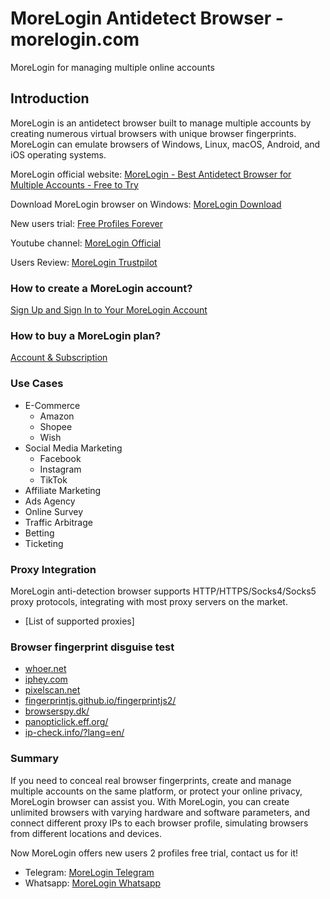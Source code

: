   <h1>MoreLogin Antidetect Browser - morelogin.com</h1>
  <p>MoreLogin for managing multiple online accounts</p>
  <h2>Introduction</h2>
  <p>MoreLogin is an antidetect browser built to manage multiple accounts by creating numerous virtual browsers with unique browser fingerprints. MoreLogin can emulate browsers of Windows, Linux, macOS, Android, and iOS operating systems.</p>
  <p>MoreLogin official website: <a href="https://www.morelogin.com">MoreLogin - Best Antidetect Browser for Multiple Accounts - Free to Try</a></p>
  <p>Download MoreLogin browser on Windows: <a href="https://www.morelogin.com/download">MoreLogin Download</a></p>
  <p>New users trial: <a href="https://www.morelogin.com/pricing/">Free Profiles Forever</a></p>
  <p>Youtube channel: <a href="https://www.youtube.com/@MoreLoginOfficial">MoreLogin Official</a></p>
  <p>Users Review: <a href="https://www.trustpilot.com/review/www.morelogin.com">MoreLogin Trustpilot</a></p>
  <h3>How to create a MoreLogin account?</h3>
  <p><a href="https://www.morelogin.com/blog/sign-up-and-sign-in-to-your-morelogin-account/">Sign Up and Sign In to Your MoreLogin Account</a></p>
  <h3>How to buy a MoreLogin plan?</h3>
  <p><a href="https://www.morelogin.com/blog/account-subscription/">Account & Subscription</a></p>
  
  
  <h3>Use Cases</h3>
  <ul>
    <li>E-Commerce
      <ul>
        <li>Amazon</li>
        <li>Shopee</li>
        <li>Wish</li>
      </ul>
    </li>
    <li>Social Media Marketing
      <ul>
        <li>Facebook</li>
        <li>Instagram</li>
        <li>TikTok</li>
      </ul>
    </li>
    <li>Affiliate Marketing</li>
    <li>Ads Agency</li>
    <li>Online Survey</li>
    <li>Traffic Arbitrage</li>
    <li>Betting</li>
    <li>Ticketing</li>
  </ul>
  <h3>Proxy Integration</h3>
  <p>MoreLogin anti-detection browser supports HTTP/HTTPS/Socks4/Socks5 proxy protocols, integrating with most proxy servers on the market.</p>
  <ul>
    <li>[List of supported proxies]</li>
  </ul>
  <h3>Browser fingerprint disguise test</h3>
  <ul>
    <li><a href="https://whoer.net/">whoer.net</a></li>
    <li><a href="http://iphey.com/">iphey.com</a></li>
   <li><a href="http://pixelscan.net/">pixelscan.net</a></li>
   <li><a href="http://fingerprintjs.github.io/fingerprintjs2/">fingerprintjs.github.io/fingerprintjs2/</a></li>
   <li><a href="http://browserspy.dk/">browserspy.dk/</a></li>
   <li><a href="http://panopticlick.eff.org/">panopticlick.eff.org/</a></li>
   <li><a href="http://ip-check.info/?lang=en">ip-check.info/?lang=en/</a></li>
  </ul>
  
  <h3>Summary</h3>
  <p>If you need to conceal real browser fingerprints, create and manage multiple accounts on the same platform, or protect your online privacy, MoreLogin browser can assist you. With MoreLogin, you can create unlimited browsers with varying hardware and software parameters, and connect different proxy IPs to each browser profile, simulating browsers from different locations and devices.</p>
  <p>Now MoreLogin offers new users 2 profiles free trial, contact us for it!</p>
  <ul>
    <li>Telegram: <a href="https://t.me/MoreLogin">MoreLogin Telegram</a></li>
    <li>Whatsapp: <a href="https://api.whatsapp.com/message/5QD7XHT27THYB1?autoload=1&app_absent=0">MoreLogin Whatsapp</a></li>
  </ul>
